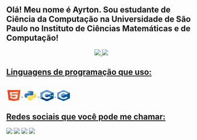 ## Olá! Meu nome é Ayrton. Sou estudante de Ciência da Computação na Universidade de São Paulo no Instituto de Ciências Matemáticas e de Computação!
<div align="center">
  <a href="https://github.com/A1RT0N">
  <img height="180em" src="https://github-readme-stats.vercel.app/api?username=A1RT0N&show_icons=true&theme=tokyonight&include_all_commits=true&count_private=true"/>
  <img height="180em" src="https://github-readme-stats.vercel.app/api/top-langs/?username=A1RT0N&layout=compact&langs_count=7&theme=radical&title_color=synthwave"/>
</div>
  
  ## Linguagens de programação que uso:
<div style="display: inline_block"><br>
  <img align="center" alt="A1RT0N-HTML" height="30" width="40" src="https://raw.githubusercontent.com/devicons/devicon/master/icons/html5/html5-original.svg">
  <img align="center" alt="A1RT0N-Python" height="30" width="40" src="https://raw.githubusercontent.com/devicons/devicon/master/icons/python/python-original.svg">
  <img align="center" alt="A1RT0N-Csharp" height="30" width="40" src="https://raw.githubusercontent.com/devicons/devicon/master/icons/cplusplus/cplusplus-original.svg">
  <img align="center" alt="A1RT0N-C" height="30" width="40" src="https://raw.githubusercontent.com/devicons/devicon/master/icons/c/c-original.svg">

<div> 
  
  ## Redes sociais que você pode me chamar:
  <a href="https://instagram.com/_ayrton_filho_" target="_blank"><img src="https://img.shields.io/badge/-Instagram-%23E4405F?style=for-the-badge&logo=instagram&logoColor=white" target="_blank"></a>
    <a href="https://t.me/AyrtonFilho" target="_blank"><img src="https://img.shields.io/badge/Telegram-2CA5E0?style=for-the-badge&logo=telegram&logoColor=white" target="_blank"></a>
  <a href = "mailto:ayrtoncostaganemfilho@gmail.com"><img src="https://img.shields.io/badge/-Gmail-%23333?style=for-the-badge&logo=gmail&logoColor=white" target="_blank"></a>
  <a href="https://www.linkedin.com/in/ayrton-costa-ganem-filho-2b0316219/" target="_blank"><img src="https://img.shields.io/badge/-LinkedIn-%230077B5?style=for-the-badge&logo=linkedin&logoColor=white" target="_blank"></a> 

 
</div>
  
